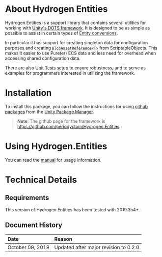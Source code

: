 # About Hydrogen Entities

Hydrogen.Entities is a support library that contains several utilities for working with [Unity's DOTS framework](https://unity.com/dots). 
It is designed to be as simple as possible to assist in certain types of [Entity conversions](https://docs.unity3d.com/Packages/com.unity.entities@0.1/api/Unity.Entities.Entity.html).
 
In particular it has support for creating singleton data for configuration purposes and creating [```BlobAssetReference<T>```](https://docs.unity3d.com/Packages/com.unity.entities@0.1/api/Unity.Entities.BlobAssetReference-1.html) from ScriptableObjects.
This makes it easier to use Pure(er) ECS data and less need for overhead when accessing shared configuration data.

There are also [Unit Tests](https://docs.unity3d.com/Packages/com.unity.test-framework@1.1/manual/index.html) setup to ensure robustness, and to serve as examples for programmers interested in utilizing the framework.

# Installation

To install this package, you can follow the instructions for using [github packages](https://docs.unity3d.com/Manual/upm-git.html) from the [Unity Package Manager](https://docs.unity3d.com/Packages/com.unity.package-manager-ui@latest/index.html).
> **Note**: The github page for the framework is https://github.com/periodyctom/Hydrogen.Entities.

# Using Hydrogen.Entities

You can read the [manual](./manual.md) for usage information.

# Technical Details

## Requirements

This version of Hydrogen.Entities has been tested with 2019.3b4+.

## Document History
| Date       | Reason                               |
| :--------- | :----------------------------------- |
| October 09, 2019 | Updated after major revision to 0.2.0 |